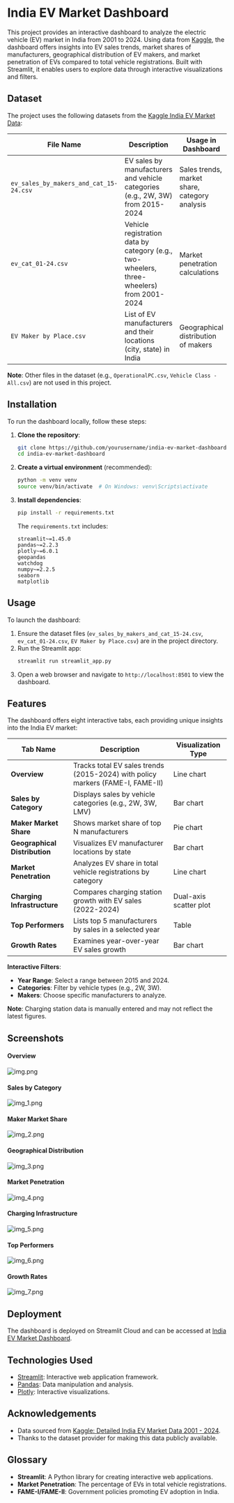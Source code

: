 # India EV Market Dashboard

This project provides an interactive dashboard to analyze the electric vehicle (EV) market in India from 2001 to 2024. Using data from [Kaggle](https://www.kaggle.com/datasets/srinrealyf/india-ev-market-data), the dashboard offers insights into EV sales trends, market shares of manufacturers, geographical distribution of EV makers, and market penetration of EVs compared to total vehicle registrations. Built with Streamlit, it enables users to explore data through interactive visualizations and filters.

## Dataset

The project uses the following datasets from the [Kaggle India EV Market Data](https://www.kaggle.com/datasets/srinrealyf/india-ev-market-data):

| File Name                          | Description                                                                 | Usage in Dashboard                     |
|------------------------------------|-----------------------------------------------------------------------------|----------------------------------------|
| `ev_sales_by_makers_and_cat_15-24.csv` | EV sales by manufacturers and vehicle categories (e.g., 2W, 3W) from 2015-2024 | Sales trends, market share, category analysis |
| `ev_cat_01-24.csv`                 | Vehicle registration data by category (e.g., two-wheelers, three-wheelers) from 2001-2024 | Market penetration calculations        |
| `EV Maker by Place.csv`            | List of EV manufacturers and their locations (city, state) in India         | Geographical distribution of makers     |

**Note**: Other files in the dataset (e.g., `OperationalPC.csv`, `Vehicle Class - All.csv`) are not used in this project.

## Installation

To run the dashboard locally, follow these steps:

1. **Clone the repository**:
   ```bash
   git clone https://github.com/yourusername/india-ev-market-dashboard.git
   cd india-ev-market-dashboard
   ```

2. **Create a virtual environment** (recommended):
   ```bash
   python -m venv venv
   source venv/bin/activate  # On Windows: venv\Scripts\activate
   ```

3. **Install dependencies**:
   ```bash
   pip install -r requirements.txt
   ```
   The `requirements.txt` includes:
   ```
   streamlit~=1.45.0
   pandas~=2.2.3
   plotly~=6.0.1
   geopandas
   watchdog
   numpy~=2.2.5
   seaborn
   matplotlib
   ```

## Usage

To launch the dashboard:

1. Ensure the dataset files (`ev_sales_by_makers_and_cat_15-24.csv`, `ev_cat_01-24.csv`, `EV Maker by Place.csv`) are in the project directory.
2. Run the Streamlit app:
   ```bash
   streamlit run streamlit_app.py
   ```
3. Open a web browser and navigate to `http://localhost:8501` to view the dashboard.

## Features

The dashboard offers eight interactive tabs, each providing unique insights into the India EV market:

| Tab Name                  | Description                                                                 | Visualization Type         |
|---------------------------|-----------------------------------------------------------------------------|----------------------------|
| **Overview**              | Tracks total EV sales trends (2015-2024) with policy markers (FAME-I, FAME-II) | Line chart                |
| **Sales by Category**     | Displays sales by vehicle categories (e.g., 2W, 3W, LMV)                    | Bar chart                 |
| **Maker Market Share**    | Shows market share of top N manufacturers                                  | Pie chart                 |
| **Geographical Distribution** | Visualizes EV manufacturer locations by state                            | Bar chart                 |
| **Market Penetration**    | Analyzes EV share in total vehicle registrations by category                | Line chart                |
| **Charging Infrastructure** | Compares charging station growth with EV sales (2022-2024)                | Dual-axis scatter plot    |
| **Top Performers**        | Lists top 5 manufacturers by sales in a selected year                      | Table                     |
| **Growth Rates**          | Examines year-over-year EV sales growth                                    | Bar chart                 |

**Interactive Filters**:
- **Year Range**: Select a range between 2015 and 2024.
- **Categories**: Filter by vehicle types (e.g., 2W, 3W).
- **Makers**: Choose specific manufacturers to analyze.

**Note**: Charging station data is manually entered and may not reflect the latest figures.

## Screenshots

#### Overview
![img.png](screenshots/img.png)

#### Sales by Category 
![img_1.png](screenshots/img_1.png)

#### Maker Market Share
![img_2.png](screenshots/img_2.png)

#### Geographical Distribution
![img_3.png](screenshots/img_3.png)

#### Market Penetration
![img_4.png](screenshots/img_4.png)

#### Charging Infrastructure
![img_5.png](screenshots/img_5.png)

#### Top Performers
![img_6.png](screenshots/img_6.png)

#### Growth Rates
![img_7.png](screenshots/img_7.png)



## Deployment

The dashboard is deployed on Streamlit Cloud and can be accessed at [India EV Market Dashboard](https://indiaevmarketdashboard-supratim-sircar.streamlit.app/).

## Technologies Used

- [Streamlit](https://streamlit.io/): Interactive web application framework.
- [Pandas](https://pandas.pydata.org/): Data manipulation and analysis.
- [Plotly](https://plotly.com/): Interactive visualizations.

## Acknowledgements

- Data sourced from [Kaggle: Detailed India EV Market Data 2001 - 2024](https://www.kaggle.com/datasets/srinrealyf/india-ev-market-data).
- Thanks to the dataset provider for making this data publicly available.

## Glossary

- **Streamlit**: A Python library for creating interactive web applications.
- **Market Penetration**: The percentage of EVs in total vehicle registrations.
- **FAME-I/FAME-II**: Government policies promoting EV adoption in India.
